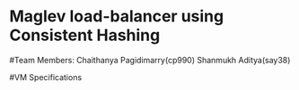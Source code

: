 # Maglev load-balancer using Consistent Hashing

#Team Members:
Chaithanya Pagidimarry(cp990)
Shanmukh Aditya(say38)

#VM Specifications
